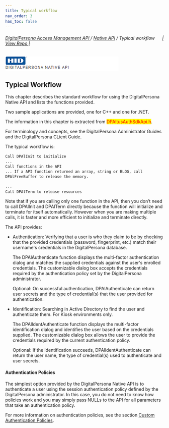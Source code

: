```yaml
---
title: Typical workflow
nav_order: 3
has_toc: false
---
```


###### [DigitalPersona Access Management API ](https://hidglobal.github.io/digitalpersona-access-management-api/)/ [Native API](..\index.html) / Typical workflow&nbsp;&nbsp;&nbsp;&nbsp;&nbsp;&nbsp;[\| View Repo \|](https://github.com/hidglobal/digitalpersona-native-api)

![](assets/HID-DPAM-native-api.png)

## Typical Workflow

This chapter describes the standard workflow for using the DigitalPersona Native API and lists the functions provided.  

Two sample applications are provided, one for C++ and one for .NET.  

The information in this chapter is extracted from <mark style="color:Red;">DPAltusAuthSdkApi.h</mark>.  

For terminology and concepts, see the DigitalPersona Administrator Guides and the DigitalPersona CLient Guide.  

The typical workflow is:  

```  
Call DPAlInit to initialize
...
Call functions in the API
... If a API function returned an array, string or BLOG, call DPAlFreeBuffer to release the memory.  

...  
Call DPAlTerm to release resources  
```  
Note that if you are calling only one function in the API, then you don’t need to call DPAlInit and DPAlTerm directly because the function will initialize and terminate for itself automatically. However when you are making multiple calls, it is faster and more efficient to initialize and terminate directly.  

The API provides:  

- Authentication: Verifying that a user is who they claim to be by checking that the provided credentials (password, fingerprint, etc.) match their username's credentials in the DigitalPersona database.  

  The DPAlAuthenticate function displays the multi-factor authentication dialog and matches the supplied credentials against the user's enrolled credentials. The customizable dialog box accepts the credentials required by the authentication policy set by the DigitalPersona administrator.  

  Optional: On successful authentication, DPAlAuthenticate can return user secrets and the type of credential(s) that the user provided for authentication.
- Identification: Searching in Active Directory to find the user and authenticate them. For Kiosk environments only.  

  The DPAlIdentAuthenticate function displays the multi-factor identification dialog and identifies the user based on the credentials supplied. The customizable dialog box allows the user to provide the credentials required by the current authentication policy.  

  Optional: If the identification succeeds, DPAlIdentAuthenticate can return the user name, the type of credential(s) used to authenticate and user secrets.
#### Authentication Policies
The simplest option provided by the  DigitalPersona Native API is to authenticate a user using the session authentication policy defined by the DigitalPersona administrator. In this case, you do not need to know how policies work and you may simply pass NULLs to the API for all parameters that take an authentication policy.  

For more information on authentication policies, see the section [Custom Authentication Policies](custom-auth-policies.md).  
